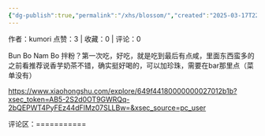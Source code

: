 ```yaml
---
{"dg-publish":true,"permalink":"/xhs/blossom/","created":"2025-03-17T22:09:49.507+08:00","updated":"2025-03-17T22:09:49.508+08:00"}
---
```


作者：kumori
点赞：3   |   收藏：0   |   评论：0

Bun Bo Nam Bo 拌粉？第一次吃，好吃，就是吃到最后有点咸，里面东西蛮多的
之前看推荐说香芋奶茶不错，确实挺好喝的，可以加珍珠，需要在bar那里点（菜单没有）

https://www.xiaohongshu.com/explore/649f44180000000027012b1b?xsec_token=AB5-2S2d0OT9GWRQq-2bQEPWT4PyFEz44dFIMz07SLLBw=&xsec_source=pc_user

评论区：===========

